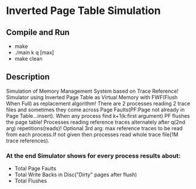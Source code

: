 # Inverted Page Table Simulation

## Compile and Run
* make
* ./main k q [max]
* make clean

## Description
Simulation of Memory Management System based on Trace Reference!
Simulator using Inverted Page Table as Virtual Memory with
FWF(Flush When Full) as replacement algorithm!
There are 2 processes reading 2 trace files and sometimes they
come across Page Faults(PF:Page not already in Page Table...insert).
When any process find k+1(k:first argument) PF flushes the page table!
Processes reading reference traces alternately after q(2nd arg)
repetitions(reads)!
Optional 3rd arg: max reference traces to be read from each process.If
not given then processes read whole trace file(1M trace references).

### At the end Simulator shows for every process results about:
* Total Page Faults
* Total Write Backs in Disc("Dirty" pages after flush)
* Total Flushes
